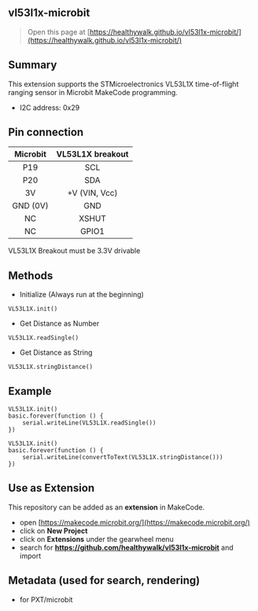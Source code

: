 ## vl53l1x-microbit

> Open this page at [https://healthywalk.github.io/vl53l1x-microbit/](https://healthywalk.github.io/vl53l1x-microbit/)

## Summary
This extension supports the STMicroelectronics VL53L1X time-of-flight ranging sensor in Microbit MakeCode programming.
* I2C address: 0x29

## Pin connection
|  Microbit  |  VL53L1X breakout  |
| :----: | :----: |
|  P19  |  SCL  |
|  P20  |  SDA  |
|  3V  |  +V (VIN, Vcc)  |
|  GND (0V)  |  GND  |
|  NC  |  XSHUT  |
|  NC  |  GPIO1  |
VL53L1X Breakout must be 3.3V drivable


## Methods
* Initialize    (Always run at the beginning)
```
VL53L1X.init()
```

* Get Distance as Number
```
VL53L1X.readSingle()
```

* Get Distance as String
```
VL53L1X.stringDistance()
```


## Example
```blocks
VL53L1X.init()
basic.forever(function () {
    serial.writeLine(VL53L1X.readSingle())
})
```
```blocks
VL53L1X.init()
basic.forever(function () {
    serial.writeLine(convertToText(VL53L1X.stringDistance()))
})
```

## Use as Extension

This repository can be added as an **extension** in MakeCode.

* open [https://makecode.microbit.org/](https://makecode.microbit.org/)
* click on **New Project**
* click on **Extensions** under the gearwheel menu
* search for **https://github.com/healthywalk/vl53l1x-microbit** and import


## Metadata (used for search, rendering)

* for PXT/microbit
<script src="https://makecode.com/gh-pages-embed.js"></script><script>makeCodeRender("{{ site.makecode.home_url }}", "{{ site.github.owner_name }}/{{ site.github.repository_name }}");</script>
